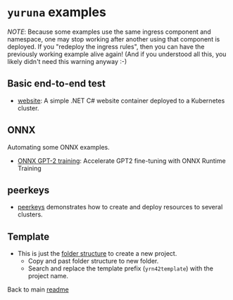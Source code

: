 # `yuruna` examples

*NOTE*: Because some examples use the same ingress component and namespace, one may stop working after another using that component is deployed. If you "redeploy the ingress rules", then you can have the previously working example alive again! (And if you understood all this, you likely didn't need this warning anyway :-)

## Basic end-to-end test

- [website](website/README.md): A simple .NET C# website container deployed to a Kubernetes cluster.

## ONNX

Automating some ONNX examples.

- [ONNX GPT-2 training](onnx/training/gpt2/README.md): Accelerate GPT2 fine-tuning with ONNX Runtime Training

## peerkeys

- [peerkeys](peerkeys/README.md) demonstrates how to create and deploy resources to several clusters.

## Template

- This is just the [folder structure](./template/) to create a new project.
  - Copy and past folder structure to new folder.
  - Search and replace the template prefix (`yrn42template`) with the project name.

Back to main [readme](../../README.md)
